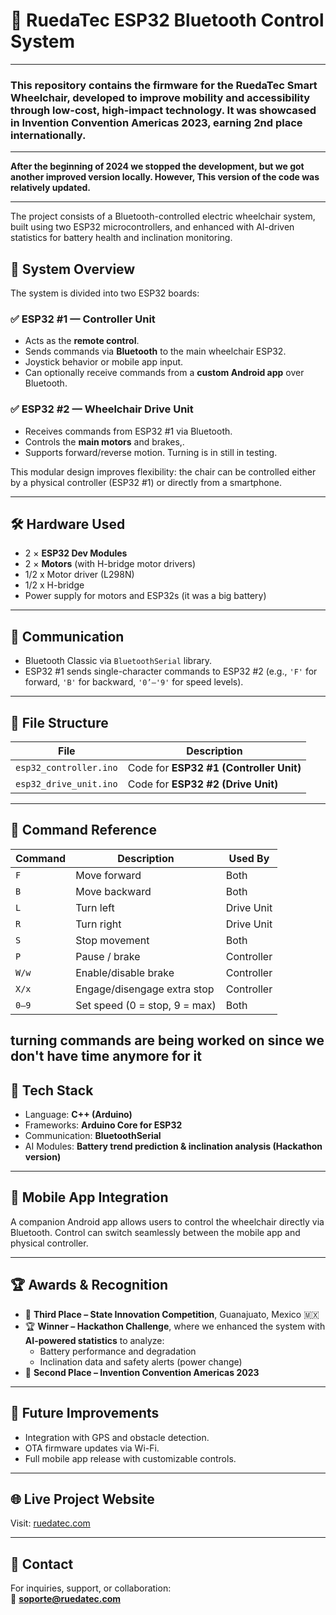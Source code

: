 # 🦽 **RuedaTec ESP32 Bluetooth Control System**
---

### **This repository contains the firmware for the RuedaTec Smart Wheelchair, developed to improve mobility and accessibility through low-cost, high-impact technology. It was showcased in Invention Convention Americas 2023, earning 2nd place internationally.**

---

 **After the beginning of 2024 we stopped the development, but we got another improved version locally. However, This version of the code was relatively updated.**

---

The project consists of a Bluetooth-controlled electric wheelchair system, built using two ESP32 microcontrollers, and enhanced with AI-driven statistics for battery health and inclination monitoring.





## 📡 System Overview

The system is divided into two ESP32 boards:

### ✅ ESP32 #1 — **Controller Unit**
- Acts as the **remote control**.
- Sends commands via **Bluetooth** to the main wheelchair ESP32.
- Joystick behavior or mobile app input.
- Can optionally receive commands from a **custom Android app** over Bluetooth.

### ✅ ESP32 #2 — **Wheelchair Drive Unit**
- Receives commands from ESP32 #1 via Bluetooth.
- Controls the **main motors** and brakes,.
- Supports forward/reverse motion. Turning is in still in testing.

This modular design improves flexibility: the chair can be controlled either by a physical controller (ESP32 #1) or directly from a smartphone.

---

## 🛠️ Hardware Used
- 2 × **ESP32 Dev Modules**
- 2 × **Motors** (with H-bridge motor drivers)
- 1/2 x Motor driver (L298N)
- 1/2 x H-bridge 
- Power supply for motors and ESP32s (it was a big battery)

---

## 🔗 Communication
- Bluetooth Classic via `BluetoothSerial` library.
- ESP32 #1 sends single-character commands to ESP32 #2 (e.g., `'F'` for forward, `'B'` for backward, `'0’–'9'` for speed levels).

---

## 📁 File Structure

| File                  | Description                          |
|-----------------------|--------------------------------------|
| `esp32_controller.ino`| Code for **ESP32 #1 (Controller Unit)** |
| `esp32_drive_unit.ino`| Code for **ESP32 #2 (Drive Unit)**     |

---

## 🧠 Command Reference

| Command | Description                    | Used By |
|---------|--------------------------------|---------|
| `F`     | Move forward                   | Both    |
| `B`     | Move backward                  | Both    |
| `L`     | Turn left                      | Drive Unit | 
| `R`     | Turn right                     | Drive Unit |
| `S`     | Stop movement                  | Both    |
| `P`     | Pause / brake                  | Controller |
| `W/w`   | Enable/disable brake           | Controller |
| `X/x`   | Engage/disengage extra stop    | Controller |
| `0–9`   | Set speed (0 = stop, 9 = max)  | Both    |

turning commands are being worked on since we don't have time anymore for it
---

## 💬 Tech Stack
- Language: **C++ (Arduino)**
- Frameworks: **Arduino Core for ESP32**
- Communication: **BluetoothSerial**
- AI Modules: **Battery trend prediction & inclination analysis (Hackathon version)**

---

## 📸 Mobile App Integration
A companion Android app allows users to control the wheelchair directly via Bluetooth. Control can switch seamlessly between the mobile app and physical controller.

---

## 🏆 Awards & Recognition

- 🥉 **Third Place – State Innovation Competition**, Guanajuato, Mexico 🇲🇽  
- 🏆 **Winner – Hackathon Challenge**, where we enhanced the system with **AI-powered statistics** to analyze:
  - Battery performance and degradation
  - Inclination data and safety alerts (power change)
- 🥈 **Second Place – Invention Convention Americas 2023**

---

## 🚀 Future Improvements
- Integration with GPS and obstacle detection.
- OTA firmware updates via Wi-Fi.
- Full mobile app release with customizable controls.

---

## 🌐 Live Project Website  
Visit: [ruedatec.com](https://ruedatec.com)

---
## 🤝 Contact

For inquiries, support, or collaboration:  
📧 **[soporte@ruedatec.com](mailto:soporte@ruedatec.com)**  
